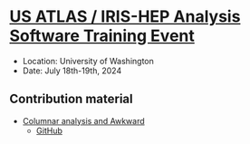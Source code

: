 # [US ATLAS / IRIS-HEP Analysis Software Training Event][Indico]

* Location: University of Washington
* Date: July 18th-19th, 2024

## Contribution material

* [Columnar analysis and Awkward](https://indico.cern.ch/event/1376945/contributions/5787146/)
   - [GitHub](https://github.com/jpivarski-talks/2024-07-18-usatlas-seattle-tutorial)

[Indico]: https://indico.cern.ch/event/1376945/

